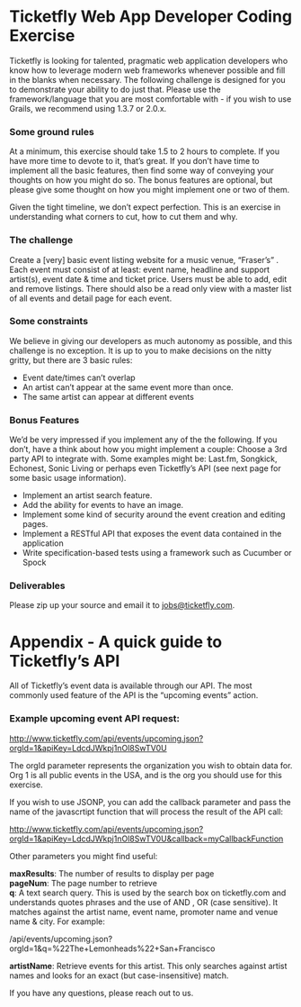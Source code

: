 Ticketfly Web App Developer Coding Exercise
===========================================

Ticketfly is looking for talented, pragmatic web application developers who know how to  leverage modern web frameworks whenever possible and fill in the blanks when necessary. The following challenge is designed for you to demonstrate your ability to do just that. Please use the framework/language that you are most comfortable with - if you wish to use Grails, we recommend using 1.3.7 or 2.0.x.

### Some ground rules
At a minimum, this exercise should take 1.5 to 2 hours to complete. If you have more time to devote to it, that’s great. If you don’t have time to implement all the basic features, then find some way of conveying your thoughts on how you might do so. The bonus features are optional, but please give some thought on how you might implement one or two of them.

Given the tight timeline, we don’t expect perfection. This is an exercise in understanding what corners to cut, how to cut them and why.

### The challenge
Create a [very] basic event listing website for a music venue, “Fraser’s” . Each event must consist of at least: event name, headline and support artist(s), event date & time and ticket price. Users must be able to add, edit and remove listings. There should also be a read only view with a master list of all events and detail page for each event.

### Some constraints
We believe in giving our developers as much autonomy as possible, and this challenge is no exception. It is up to you to make decisions on the nitty gritty, but there are 3 basic rules:

* Event date/times can’t overlap
* An artist can’t appear at the same event more than once.
* The same artist can appear at different events

### Bonus Features
We’d be very impressed if you implement any of the the following. If you don’t, have a think about how you might implement a couple:
Choose a 3rd party API to integrate with. Some examples might be: Last.fm, Songkick, Echonest, Sonic Living or perhaps even Ticketfly’s API (see next page for some basic usage information).

* Implement an artist search feature.
* Add the ability for events to have an image.
* Implement some kind of security around the event creation and editing pages.
* Implement a RESTful API that exposes the event data contained in the application
* Write specification-based tests using a framework such as Cucumber or Spock

### Deliverables
Please zip up your source and email it to jobs@ticketfly.com.

Appendix - A quick guide to Ticketfly’s API
===========================================

All of Ticketfly’s event data is available through our API. The most commonly used feature of the API is the “upcoming events” action. 

### Example upcoming event API request:

http://www.ticketfly.com/api/events/upcoming.json?orgId=1&apiKey=LdcdJWkpj1nOl8SwTV0U

The orgId parameter represents the organization you wish to obtain data for. Org 1 is all public events in the USA, and is the org you should use for this exercise.

If you wish to use JSONP, you can add the callback parameter and pass the name of the javascrtipt function that will process the result of the API call:

http://www.ticketfly.com/api/events/upcoming.json?orgId=1&apiKey=LdcdJWkpj1nOl8SwTV0U&callback=myCallbackFunction

Other parameters you might find useful:

**maxResults**: The number of results to display per page  
**pageNum**: The page number to retrieve   
**q**: A text search query. This is used by the search box on ticketfly.com and understands quotes phrases and the use of AND , OR (case sensitive). It matches against the artist name, event name, promoter name and venue name & city. For example:

/api/events/upcoming.json?orgId=1&q=%22The+Lemonheads%22+San+Francisco

**artistName**: Retrieve events for this artist. This only searches against artist names and looks for an exact (but case-insensitive) match.

If you have any questions, please reach out to us.
